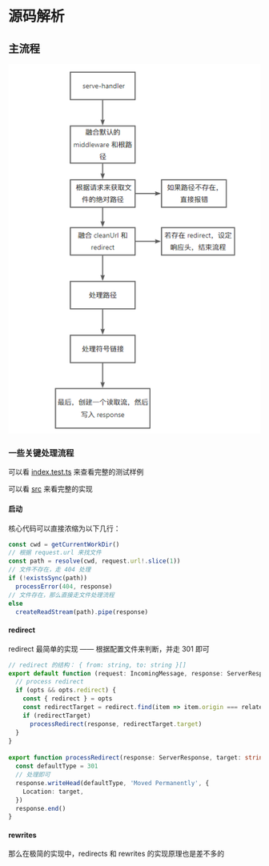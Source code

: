 # 源码解析

## 主流程

![main-process](./images/main-process.png)

### 一些关键处理流程

可以看 [index.test.ts](./__test__/index.test.ts) 来查看完整的测试样例

可以看 [src](./src/) 来看完整的实现

#### 启动

核心代码可以直接浓缩为以下几行：

```ts
const cwd = getCurrentWorkDir()
// 根据 request.url 来找文件
const path = resolve(cwd, request.url!.slice(1))
// 文件不存在，走 404 处理
if (!existsSync(path))
  processError(404, response)
// 文件存在，那么直接走文件处理流程
else
  createReadStream(path).pipe(response)
```

#### redirect

redirect 最简单的实现 —— 根据配置文件来判断，并走 301 即可

```ts
// redirect 的结构： { from: string, to: string }[]
export default function (request: IncomingMessage, response: ServerResponse, opts?: Opts) {
  // process redirect
  if (opts && opts.redirect) {
    const { redirect } = opts
    const redirectTarget = redirect.find(item => item.origin === relatedPath)
    if (redirectTarget)
      processRedirect(response, redirectTarget.target)
  }
}

export function processRedirect(response: ServerResponse, target: string): void {
  const defaultType = 301
  // 处理即可
  response.writeHead(defaultType, 'Moved Permanently', {
    Location: target,
  })
  response.end()
}
```

#### rewrites

那么在极简的实现中，redirects 和 rewrites 的实现原理也是差不多的
